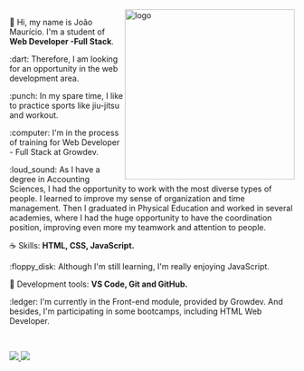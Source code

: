 <img src="https://media-exp1.licdn.com/dms/image/C4E22AQFZqVf2gqb70A/feedshare-shrink_800/0/1647301764691?e=1649894400&v=beta&t=_nDwo8gRFI4uVuhiVA_Z4vhM9S2xpXRVENe6m7hptwo" width="300px" max-width="300px" width="300px" align="right" alt="logo">

<p align="left"> 
 🖖 Hi, my name is João Maurício. I'm a student of <strong>Web Developer -Full Stack</strong>.
</p>

<p>
 :dart: Therefore, I am looking for an opportunity in the web development area.
 </p>

<p>
 :punch: In my spare time, I like to practice sports like jiu-jitsu and workout.
 </p>
 
 <p>
 :computer: I'm in the process of training for Web Developer - Full Stack at Growdev.
 </p>
 
 <p>
 :loud_sound: As I have a degree in Accounting Sciences, I had the opportunity to work with the most 
 diverse types of people. I learned to improve my sense of organization and time management. Then I graduated
 in Physical Education and worked in several academies, where I had the huge opportunity to have the coordination
 position, improving even more my teamwork and attention to people.
 </p>

<p align="left">
 ☕ Skills: <strong>HTML, CSS, JavaScript.</strong>
</p>

<p>
 :floppy_disk: Although I'm still learning, I'm really enjoying JavaScript.
 </p>

<p align="left">
  💼 Development tools: <strong>VS Code, Git and GitHub.</strong>
</p>

<p>
 :ledger: I'm currently in the Front-end module, provided by Growdev. And besides,
 I'm participating in some bootcamps, including HTML Web Developer.
 </p>


<br>

<p align="left">
  <a href="https://www.instagram.com/joaomauriciopersonal/" target="_blank" alt="Instagram">
    <img src="https://img.shields.io/badge/-Instagram-6610F2?style=for-the-badge&logo=Instagram&logoColor=FFFFFF&link=https://www.instagram.com/joaomauriciopersonal"/>
  </a>
  
  <a href="https://www.linkedin.com/in/joaomauriciowebdev/" alt="Linkedin">
    <img src="https://img.shields.io/badge/-Linkedin-6610F2?style=for-the-badge&logo=Linkedin&logoColor=FFFFFF&link=https://www.linkedin.com/in/joaomauriciowebdev"/>
  </a>

</p>
